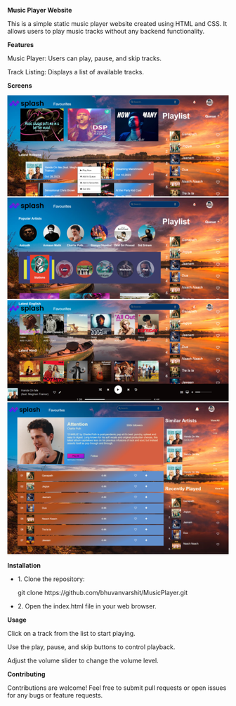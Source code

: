 **Music Player Website**
<p>This is a simple static music player website created using HTML and CSS. It allows users to play music tracks without any backend functionality.</p>

**Features**
<p>Music Player: Users can play, pause, and skip tracks.</p>
<p>Track Listing: Displays a list of available tracks.</p>

**Screens**<br>

<img src="https://github.com/bhuvanvarshit/MusicPlayer/blob/main/Music-Player-Project/images/1.png">
<img src="https://github.com/bhuvanvarshit/MusicPlayer/blob/main/Music-Player-Project/images/2.png">
<img src="https://github.com/bhuvanvarshit/MusicPlayer/blob/main/Music-Player-Project/images/3.png">
<img src="https://github.com/bhuvanvarshit/MusicPlayer/blob/main/Music-Player-Project/images/4.png">

**Installation**
<ul><li>
1. Clone the repository:
    <p>git clone https://github.com/bhuvanvarshit/MusicPlayer.git</p></li>
<li>
2. Open the index.html file in your web browser.</li></ul>

**Usage**
<p>Click on a track from the list to start playing.</p>
<p>Use the play, pause, and skip buttons to control playback.</p>
<p>Adjust the volume slider to change the volume level.</p>

**Contributing**
<p>Contributions are welcome! Feel free to submit pull requests or open issues for any bugs or feature requests.</p>
